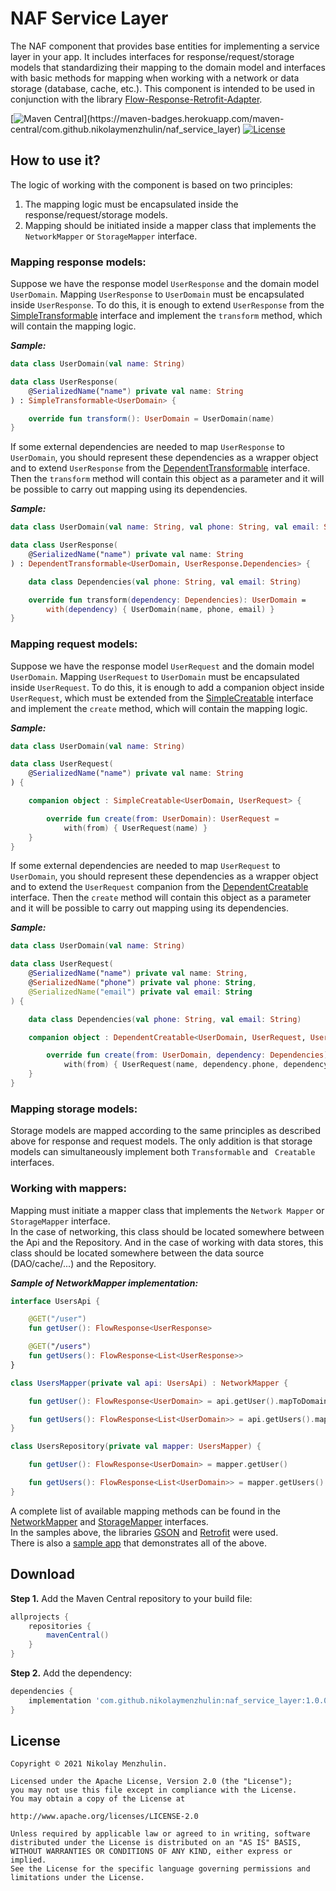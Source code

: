 # NAF Service Layer

The NAF component that provides base entities for implementing a service layer in your app. It includes interfaces for response/request/storage models that standardizing their mapping to the domain model and interfaces with basic methods for mapping when working with a network or data storage (database, cache, etc.). This component is intended to be used in conjunction with the library [Flow-Response-Retrofit-Adapter](https://github.com/NikolayMenzhulin/Flow-Response-Retrofit-Adapter).

[![Maven Central](https://maven-badges.herokuapp.com/maven-central/com.github.nikolaymenzhulin/naf_service_layer/badge.svg?)](https://maven-badges.herokuapp.com/maven-central/com.github.nikolaymenzhulin/naf_service_layer) [![License](https://img.shields.io/badge/license-Apache%202.0-dark.svg)](http://www.apache.org/licenses/LICENSE-2.0)

## How to use it?

The logic of working with the component is based on two principles:

1. The mapping logic must be encapsulated inside the response/request/storage models.
2. Mapping should be initiated inside a mapper class that implements the `NetworkMapper` or `StorageMapper` interface.

### Mapping response models:

Suppose we have the response model `UserResponse` and the domain model `UserDomain`.
Mapping `UserResponse` to `UserDomain` must be encapsulated inside `UserResponse`.
To do this, it is enough to extend `UserResponse` from the [SimpleTransformable](https://github.com/NikolayMenzhulin/NAF/blob/main/sources/naf_service_layer/library/src/main/java/com/github/nikolaymenzhulin/naf_service_layer/mapping/transformable/Transformable.kt) interface and implement the `transform` method, which will contain the mapping logic.

***Sample:***

```kotlin
data class UserDomain(val name: String)

data class UserResponse(
    @SerializedName("name") private val name: String
) : SimpleTransformable<UserDomain> {

    override fun transform(): UserDomain = UserDomain(name)
}
```

If some external dependencies are needed to map `UserResponse` to `UserDomain`, you should represent these dependencies as a wrapper object and to extend `UserResponse` from the [DependentTransformable](https://github.com/NikolayMenzhulin/NAF/blob/main/sources/naf_service_layer/library/src/main/java/com/github/nikolaymenzhulin/naf_service_layer/mapping/transformable/Transformable.kt) interface.
Then the `transform` method will contain this object as a parameter and it will be possible to carry out mapping using its dependencies.


***Sample:***

```kotlin
data class UserDomain(val name: String, val phone: String, val email: String)

data class UserResponse(
    @SerializedName("name") private val name: String
) : DependentTransformable<UserDomain, UserResponse.Dependencies> {

    data class Dependencies(val phone: String, val email: String)

    override fun transform(dependency: Dependencies): UserDomain =
        with(dependency) { UserDomain(name, phone, email) }
}
```

### Mapping request models:

Suppose we have the response model `UserRequest` and the domain model `UserDomain`.
Mapping `UserRequest` to `UserDomain` must be encapsulated inside `UserRequest`.
To do this, it is enough to add a companion object inside `UserRequest`, which must be extended from the [SimpleCreatable](https://github.com/NikolayMenzhulin/NAF/blob/main/sources/naf_service_layer/library/src/main/java/com/github/nikolaymenzhulin/naf_service_layer/mapping/creatable/Creatable.kt) interface and implement the `create` method, which will contain the mapping logic.

***Sample:***

```kotlin
data class UserDomain(val name: String)

data class UserRequest(
    @SerializedName("name") private val name: String
) {

    companion object : SimpleCreatable<UserDomain, UserRequest> {

        override fun create(from: UserDomain): UserRequest =
            with(from) { UserRequest(name) }
    }
}
```

If some external dependencies are needed to map `UserRequest` to `UserDomain`, you should represent these dependencies as a wrapper object and to extend the `UserRequest` companion from the [DependentCreatable](https://github.com/NikolayMenzhulin/NAF/blob/main/sources/naf_service_layer/library/src/main/java/com/github/nikolaymenzhulin/naf_service_layer/mapping/creatable/Creatable.kt) interface.
Then the `create` method will contain this object as a parameter and it will be possible to carry out mapping using its dependencies.

***Sample:***

```kotlin
data class UserDomain(val name: String)

data class UserRequest(
    @SerializedName("name") private val name: String,
    @SerializedName("phone") private val phone: String,
    @SerializedName("email") private val email: String
) {

    data class Dependencies(val phone: String, val email: String)

    companion object : DependentCreatable<UserDomain, UserRequest, UserRequest.Dependencies> {

        override fun create(from: UserDomain, dependency: Dependencies): UserRequest =
            with(from) { UserRequest(name, dependency.phone, dependency.email) }
    }
}
```

### Mapping storage models:

Storage models are mapped according to the same principles as described above for response and request models.
The only addition is that storage models can simultaneously implement both `Transformable` and ` Creatable` interfaces.

### Working with mappers:

Mapping must initiate a mapper class that implements the `Network Mapper` or `StorageMapper` interface.  
In the case of networking, this class should be located somewhere between the Api and the Repository.
And in the case of working with data stores, this class should be located somewhere between the data source (DAO/cache/...) and the Repository.

***Sample of NetworkMapper implementation:***

```kotlin
interface UsersApi {

    @GET("/user")
    fun getUser(): FlowResponse<UserResponse>

    @GET("/users")
    fun getUsers(): FlowResponse<List<UserResponse>>
}

class UsersMapper(private val api: UsersApi) : NetworkMapper {

    fun getUser(): FlowResponse<UserDomain> = api.getUser().mapToDomain()

    fun getUsers(): FlowResponse<List<UserDomain>> = api.getUsers().mapListToDomain()
}

class UsersRepository(private val mapper: UsersMapper) {

    fun getUser(): FlowResponse<UserDomain> = mapper.getUser()

    fun getUsers(): FlowResponse<List<UserDomain>> = mapper.getUsers()
}
```

A complete list of available mapping methods can be found in the [NetworkMapper](https://github.com/NikolayMenzhulin/NAF/blob/main/sources/naf_service_layer/library/src/main/java/com/github/nikolaymenzhulin/naf_service_layer/mapping/mapper/NetworkMapper.kt) and [StorageMapper](https://github.com/NikolayMenzhulin/NAF/blob/main/sources/naf_service_layer/library/src/main/java/com/github/nikolaymenzhulin/naf_service_layer/mapping/mapper/StorageMapper.kt) interfaces.  
In the samples above, the libraries [GSON](https://github.com/google/gson) and [Retrofit](https://github.com/square/retrofit) were used.  
There is also a [sample app](https://github.com/NikolayMenzhulin/NAF/tree/main/sources/naf_service_layer/sample) that demonstrates all of the above.

## Download

**Step 1.** Add the Maven Central repository to your build file:
```groovy
allprojects {
    repositories {
        mavenCentral()
    }
}
```

**Step 2.** Add the dependency:
```groovy
dependencies {
    implementation 'com.github.nikolaymenzhulin:naf_service_layer:1.0.0'
}
```

## License

```
Copyright © 2021 Nikolay Menzhulin.

Licensed under the Apache License, Version 2.0 (the "License");
you may not use this file except in compliance with the License.
You may obtain a copy of the License at

http://www.apache.org/licenses/LICENSE-2.0

Unless required by applicable law or agreed to in writing, software
distributed under the License is distributed on an "AS IS" BASIS,
WITHOUT WARRANTIES OR CONDITIONS OF ANY KIND, either express or implied.
See the License for the specific language governing permissions and
limitations under the License.
```
